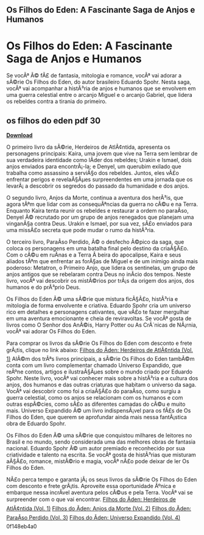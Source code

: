 ## Os Filhos do Eden: A Fascinante Saga de Anjos e Humanos

  
# Os Filhos do Eden: A Fascinante Saga de Anjos e Humanos
 
Se vocÃª Ã© fÃ£ de fantasia, mitologia e romance, vocÃª vai adorar a sÃ©rie Os Filhos do Eden, do autor brasileiro Eduardo Spohr. Nesta saga, vocÃª vai acompanhar a histÃ³ria de anjos e humanos que se envolvem em uma guerra celestial entre o arcanjo Miguel e o arcanjo Gabriel, que lidera os rebeldes contra a tirania do primeiro.
 
## os filhos do eden pdf 30


[**Download**](https://www.google.com/url?q=https%3A%2F%2Furloso.com%2F2tKMVy&sa=D&sntz=1&usg=AOvVaw241a9FJltMoW5z1lgql49A)

 
O primeiro livro da sÃ©rie, Herdeiros de AtlÃ¢ntida, apresenta os personagens principais: Kaira, uma jovem que vive na Terra sem lembrar de sua verdadeira identidade como lÃ­der dos rebeldes; Urakin e Ismael, dois anjos enviados para encontrÃ¡-la; e Denyel, um querubim exilado que trabalha como assassino a serviÃ§o dos rebeldes. Juntos, eles vÃ£o enfrentar perigos e revelaÃ§Ãµes surpreendentes em uma jornada que os levarÃ¡ a descobrir os segredos do passado da humanidade e dos anjos.
 
O segundo livro, Anjos da Morte, continua a aventura dos herÃ³is, que agora tÃªm que lidar com as consequÃªncias da guerra no cÃ©u e na Terra. Enquanto Kaira tenta reunir os rebeldes e restaurar a ordem no paraÃ­so, Denyel Ã© recrutado por um grupo de anjos renegados que planejam uma vinganÃ§a contra Deus. Urakin e Ismael, por sua vez, sÃ£o enviados para uma missÃ£o secreta que pode mudar o rumo da histÃ³ria.
 
O terceiro livro, ParaÃ­so Perdido, Ã© o desfecho Ã©pico da saga, que coloca os personagens em uma batalha final pelo destino da criaÃ§Ã£o. Com o cÃ©u em ruÃ­nas e a Terra Ã  beira do apocalipse, Kaira e seus aliados tÃªm que enfrentar as forÃ§as de Miguel e de um inimigo ainda mais poderoso: Metatron, o Primeiro Anjo, que lidera os sentinelas, um grupo de anjos antigos que se rebelaram contra Deus no inÃ­cio dos tempos. Neste livro, vocÃª vai descobrir os mistÃ©rios por trÃ¡s da origem dos anjos, dos humanos e do prÃ³prio Deus.
 
Os Filhos do Eden Ã© uma sÃ©rie que mistura ficÃ§Ã£o, histÃ³ria e mitologia de forma envolvente e criativa. Eduardo Spohr cria um universo rico em detalhes e personagens cativantes, que vÃ£o te fazer mergulhar em uma aventura emocionante e cheia de reviravoltas. Se vocÃª gosta de livros como O Senhor dos AnÃ©is, Harry Potter ou As CrÃ´nicas de NÃ¡rnia, vocÃª vai adorar Os Filhos do Eden.
 
Para comprar os livros da sÃ©rie Os Filhos do Eden com desconto e frete grÃ¡tis, clique no link abaixo:
 [Filhos do Ãden: Herdeiros de AtlÃ¢ntida (Vol. 1)](https://www.amazon.com.br/Filhos-%C3%89den-Herdeiros-Atl%C3%A2ntida-Vol/dp/8576861410)
AlÃ©m dos trÃªs livros principais, a sÃ©rie Os Filhos do Eden tambÃ©m conta com um livro complementar chamado Universo Expandido, que reÃºne contos, artigos e ilustraÃ§Ãµes sobre o mundo criado por Eduardo Spohr. Neste livro, vocÃª vai conhecer mais sobre a histÃ³ria e a cultura dos anjos, dos humanos e das outras criaturas que habitam o universo da saga. VocÃª vai descobrir como foi a criaÃ§Ã£o do paraÃ­so, como surgiu a guerra celestial, como os anjos se relacionam com os humanos e com outras espÃ©cies, como sÃ£o as diferentes camadas do cÃ©u e muito mais. Universo Expandido Ã© um livro indispensÃ¡vel para os fÃ£s de Os Filhos do Eden, que querem se aprofundar ainda mais nessa fantÃ¡stica obra de Eduardo Spohr.
 
Os Filhos do Eden Ã© uma sÃ©rie que conquistou milhares de leitores no Brasil e no mundo, sendo considerada uma das melhores obras de fantasia nacional. Eduardo Spohr Ã© um autor premiado e reconhecido por sua criatividade e talento na escrita. Se vocÃª gosta de histÃ³rias que misturam aÃ§Ã£o, romance, mistÃ©rio e magia, vocÃª nÃ£o pode deixar de ler Os Filhos do Eden.
 
NÃ£o perca tempo e garanta jÃ¡ os seus livros da sÃ©rie Os Filhos do Eden com desconto e frete grÃ¡tis. Aproveite essa oportunidade Ãºnica e embarque nessa incrÃ­vel aventura pelos cÃ©us e pela Terra. VocÃª vai se surpreender com o que vai encontrar.
 [Filhos do Ãden: Herdeiros de AtlÃ¢ntida (Vol. 1)](https://www.amazon.com.br/Filhos-%C3%89den-Herdeiros-Atl%C3%A2ntida-Vol/dp/8576861410) [Filhos do Ãden: Anjos da Morte (Vol. 2)](https://www.amazon.com.br/Filhos-%C3%89den-Anjos-Morte-Vol/dp/8576862018) [Filhos do Ãden: ParaÃ­so Perdido (Vol. 3)](https://www.amazon.com.br/Filhos-%C3%89den-Para%C3%ADso-Perdido-Vol/dp/8576864029) [Filhos do Ãden: Universo Expandido (Vol. 4)](https://www.amazon.com.br/Filhos-%C3%89den-Universo-Expandido-Vol/dp/8576865033) 0f148eb4a0
